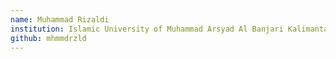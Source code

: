 ```yaml
---
name: Muhammad Rizaldi
institution: Islamic University of Muhammad Arsyad Al Banjari Kalimantan
github: mhmmdrzld
---
```

